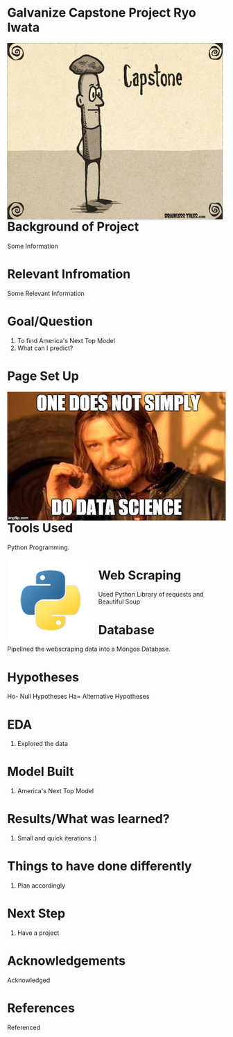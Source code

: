 # Galvanize Capstone Project Ryo Iwata

<img src="./images/capstone.jpg"
     alt="Markdown Monster icon"
     style="float: left; margin-right: 10px;" />

# Background of Project

Some Information

# Relevant Infromation

Some Relevant Information

# Goal/Question

1. To find America's Next Top Model
2. What can I predict? 

# Page Set Up
<img src="./images/owze6.jpg"
     alt="Markdown Monster icon"
     style="float: left; margin-right: 10px;" />

# Tools Used

Python Programming.

<img src="./images/opengraph-icon-200x200.png"
     alt="Markdown Monster icon"
     style="float: left; margin-right: 10px;" />

# Web Scraping
Used Python Library of requests and Beautiful Soup

# Database
Pipelined the webscraping data into a Mongos Database.

# Hypotheses
Ho- Null Hypotheses
Ha= Alternative Hypotheses

# EDA
1. Explored the data

# Model Built
1. America's Next Top Model

# Results/What was learned?
1. Small and quick iterations :)

# Things to have done differently
1. Plan accordingly

# Next Step
1. Have a project

# Acknowledgements
Acknowledged

# References
Referenced